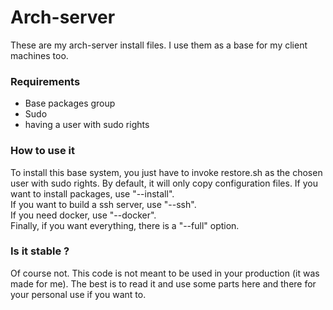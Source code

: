 Arch-server
===========

These are my arch-server install files.
I use them as a base for my client machines too.

### Requirements
- Base packages group
- Sudo
- having a user with sudo rights

### How to use it
To install this base system, you just have to invoke restore.sh as the chosen user with sudo rights.
By default, it will only copy configuration files. If you want to install packages, use "--install".  
If you want to build a ssh server, use "--ssh".  
If you need docker, use "--docker".  
Finally, if you want everything, there is a "--full" option.

### Is it stable ?
Of course not. This code is not meant to be used in your production (it was made for me).
The best is to read it and use some parts here and there for your personal use if you want to.
